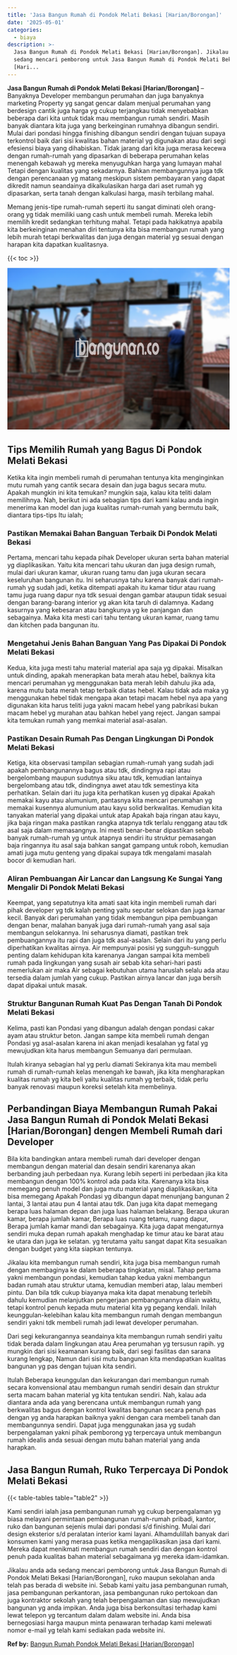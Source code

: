 ```yaml
---
title: 'Jasa Bangun Rumah di Pondok Melati Bekasi [Harian/Borongan]'
date: '2025-05-01'
categories:
  - biaya
description: >-
  Jasa Bangun Rumah di Pondok Melati Bekasi [Harian/Borongan]. Jikalau anda ada
  sedang mencari pemborong untuk Jasa Bangun Rumah di Pondok Melati Bekasi
  [Hari...
---
```


**Jasa Bangun Rumah di Pondok Melati Bekasi \[Harian/Borongan\]** – Banyaknya Developer membangun perumahan dan juga banyaknya marketing Property yg sangat gencar dalam menjual perumahan yang berdesign cantik juga harga yg cukup terjangkau tidak menyebabkan beberapa dari kita untuk tidak mau membangun rumah sendiri. Masih banyak diantara kita juga yang berkeinginan rumahnya dibangun sendiri. Mulai dari pondasi hingga finishing dibangun sendiri dengan tujuan supaya terkontrol baik dari sisi kwalitas bahan material yg digunakan atau dari segi efesiensi biaya yang dihabiskan. Tidak jarang dari kita juga merasa kecewa dengan rumah-rumah yang dipasarkan di beberapa perumahan kelas menengah kebawah yg mereka menyuguhkan harga yang lumayan mahal Tetapi dengan kualitas yang sekadarnya. Bahkan membangunnya juga tdk dengan perencanaan yg matang meskipun sistem pembayaran yang dapat dikredit namun seandainya dikalkulasikan harga dari aset rumah yg dipasarkan, serta tanah dengan kalkulasi harga, masih terbilang mahal.

Memang jenis-tipe rumah-rumah seperti itu sangat diminati oleh orang-orang yg tidak memiliki uang cash untuk membeli rumah. Mereka lebih memilih kredit sedangkan terhitung mahal. Tetapi pada hakikatnya apabila kita berkeinginan menahan diri tentunya kita bisa membangun rumah yang lebih murah tetapi berkwalitas dan juga dengan material yg sesuai dengan harapan kita dapatkan kualitasnya.

{{< toc >}}

![Jasa Bangun Rumah di Pondok Melati Bekasi [Harian/Borongan]](/images/borong-bangunan-37.png)

## Tips Memilih Rumah yang Bagus Di Pondok Melati Bekasi

Ketika kita ingin membeli rumah di perumahan tentunya kita menginginkan mutu rumah yang cantik secara desain dan juga bagus secara mutu. Apakah mungkin ini kita temukan? mungkin saja, kalau kita teliti dalam memilihnya. Nah, berikut ini ada sebagian tips dari kami kalau anda ingin menerima kan model dan juga kualitas rumah-rumah yang bermutu baik, diantara tips-tips Itu ialah;

### Pastikan Memakai Bahan Banguan Terbaik Di Pondok Melati Bekasi

Pertama, mencari tahu kepada pihak Developer ukuran serta bahan material yg diaplikasikan. Yaitu kita mencari tahu ukuran dan juga design rumah, mulai dari ukuran kamar, ukuran ruang tamu dan juga ukuran secara keseluruhan bangunan itu. Ini seharusnya tahu karena banyak dari rumah-rumah yg sudah jadi, ketika ditempati apakah itu kamar tidur atau ruang tamu juga ruang dapur nya tdk sesuai dengan gambar ataupun tidak sesuai dengan barang-barang interior yg akan kita taruh di dalamnya. Kadang kasurnya yang kebesaran atau bangkunya yg ke panjangan dan sebagainya. Maka kita mesti cari tahu tentang ukuran kamar, ruang tamu dan kitchen pada bangunan itu.

### Mengetahui Jenis Bahan Banguan Yang Pas Dipakai Di Pondok Melati Bekasi

Kedua, kita juga mesti tahu material material apa saja yg dipakai. Misalkan untuk dinding, apakah menerapkan bata merah atau hebel, baiknya kita mencari perumahan yg menggunakan bata merah lebih dahulu jika ada, karena mutu bata merah tetap terbaik diatas hebel. Kalau tidak ada maka yg menggunakan hebel tidak mengapa akan tetapi macam hebel nya apa yang digunakan kita harus teliti juga yakni macam hebel yang pabrikasi bukan macam hebel yg murahan atau bahkan hebel yang reject. Jangan sampai kita temukan rumah yang memkai material asal-asalan.

### Pastikan Desain Rumah Pas Dengan Lingkungan Di Pondok Melati Bekasi

Ketiga, kita observasi tampilan sebagian rumah-rumah yang sudah jadi apakah pembangunannya bagus atau tdk, dindingnya rapi atau bergelombang maupun sudutnya siku atau tdk, kemudian lantainya bergelombang atau tdk, dindingnya awet atau tdk semestinya kita perhatikan. Selain dari itu juga kita perhatikan kusen yg dipakai Apakah memakai kayu atau alumunium, pantasnya kita mencari perumahan yg memakai kusennya alumunium atau kayu solid berkwalitas. Kemudian kita tanyakan material yang dipakai untuk atap Apakah baja ringan atau kayu, jika baja ringan maka pastikan rangka atapnya tdk terlalu renggang atau tdk asal saja dalam memasangnya. Ini mesti benar-benar dipastikan sebab banyak rumah-rumah yg untuk atapnya sendiri itu struktur pemasangan baja ringannya itu asal saja bahkan sangat gampang untuk roboh, kemudian amati juga mutu genteng yang dipakai supaya tdk mengalami masalah bocor di kemudian hari.

### Aliran Pembuangan Air Lancar dan Langsung Ke Sungai Yang Mengalir Di Pondok Melati Bekasi

Keempat, yang sepatutnya kita amati saat kita ingin membeli rumah dari pihak developer yg tdk kalah penting yaitu seputar selokan dan juga kamar kecil. Banyak dari perumahan yang tidak membangun pipa pembuangan dengan benar, malahan banyak juga dari rumah-rumah yang asal saja membangun selokannya. Ini seharusnya diamati, pastikan trek pembuangannya itu rapi dan juga tdk asal-asalan. Selain dari itu yang perlu diperhatikan kwalitas airnya. Air mempunyai posisi yg sungguh-sungguh penting dalam kehidupan kita karenanya Jangan sampai kita membeli rumah pada lingkungan yang susah air sebab kita sehari-hari pasti memerlukan air maka Air sebagai kebutuhan utama haruslah selalu ada atau tersedia dalam jumlah yang cukup. Pastikan airnya lancar dan juga bersih dapat dipakai untuk masak.

### Struktur Bangunan Rumah Kuat Pas Dengan Tanah Di Pondok Melati Bekasi

Kelima, pasti kan Pondasi yang dibangun adalah dengan pondasi cakar ayam atau struktur beton. Jangan sampe kita membeli rumah dengan Pondasi yg asal-asalan karena ini akan menjadi kesalahan yg fatal yg mewujudkan kita harus membangun Semuanya dari permulaan.

Itulah kiranya sebagian hal yg perlu diamati Sekiranya kita mau membeli rumah di rumah-rumah kelas menengah ke bawah, jika kita mengharapkan kualitas rumah yg kita beli yaitu kualitas rumah yg terbaik, tidak perlu banyak renovasi maupun koreksi setelah kita membelinya.

## Perbandingan Biaya Membangun Rumah Pakai Jasa Bangun Rumah di Pondok Melati Bekasi \[Harian/Borongan\] dengen Membeli Rumah dari Developer

Bila kita bandingkan antara membeli rumah dari developer dengan membangun dengan material dan desain sendiri karenanya akan berbanding jauh perbedaan nya. Kurang lebih seperti ini perbedaan jika kita membangun dengan 100% kontrol ada pada kita. Karenanya kita bisa memegang penuh model dan juga mutu material yang diaplikasikan, kita bisa memegang Apakah Pondasi yg dibangun dapat menunjang bangunan 2 lantai, 3 lantai atau pun 4 lantai atau tdk. Dan juga kita dapat memegang berapa luas halaman depan dan juga luas halaman belakang. Berapa ukuran kamar, berapa jumlah kamar, Berapa luas ruang tetamu, ruang dapur, Berapa jumlah kamar mandi dan sebagainya. Kita juga dapat mengaturnya sendiri muka depan rumah apakah menghadap ke timur atau ke barat atau ke utara dan juga ke selatan. yg terutama yaitu sangat dapat Kita sesuaikan dengan budget yang kita siapkan tentunya.

Jikalau kita membangun rumah sendiri, kita juga bisa membangun rumah dengan membaginya ke dalam beberapa tingkatan, misal. Tahap pertama yakni membangun pondasi, kemudian tahap kedua yakni membangun badan rumah atau struktur utama, kemudian memberi atap, lalau memberi pintu. Dan bila tdk cukup biayanya maka kita dapat menabung terlebih dahulu kemudian melanjutkan pengerjaan pembangunannya dilain waktu, tetapi kontrol penuh kepada mutu material kita yg pegang kendali. Inilah keunggulan-kelebihan kalau kita membangun rumah dengan membangun sendiri yakni tdk membeli rumah jadi lewat developer perumahan.

Dari segi kekurangannya seandainya kita membangun rumah sendiri yaitu tidak berada dalam lingkungan atau Area perumahan yg tersusun rapih. yg mungkin dari sisi keamanan kurang baik, dari segi fasilitas dan sarana kurang lengkap, Namun dari sisi mutu bangunan kita mendapatkan kualitas bangunan yg pas dengan tujuan kita sendiri.

Itulah Beberapa keunggulan dan kekurangan dari membangun rumah secara konvensional atau membangun rumah sendiri desain dan struktur serta macam bahan material yg kita tentukan sendiri. Nah, kalau ada diantara anda ada yang berencana untuk membangun rumah yang berkwalitas bagus dengan kontrol kwalitas bangunan secara penuh pas dengan yg anda harapkan baiknya yakni dengan cara membeli tanah dan membangunnya sendiri. Dapat juga menggunakan jasa yg sudah berpengalaman yakni pihak pemborong yg terpercaya untuk membangun rumah idealis anda sesuai dengan mutu bahan material yang anda harapkan.

## Jasa Bangun Rumah, Ruko Terpercaya Di Pondok Melati Bekasi

{{< table-tables table="table2" >}}

Kami sendiri ialah jasa pembangunan rumah yg cukup berpengalaman yg biasa melayani permintaan pembangunan rumah-rumah pribadi, kantor, ruko dan bangunan sejenis mulai dari pondasi s/d finishing. Mulai dari design eksterior s/d peralatan interior kami layani. Alhamdulillah banyak dari konsumen kami yang merasa puas ketika mengaplikasikan jasa dari kami. Mereka dapat menikmati membangun rumah sendiri dan dengan kontrol penuh pada kualitas bahan material sebagaimana yg mereka idam-idamkan.

Jikalau anda ada sedang mencari pemborong untuk Jasa Bangun Rumah di Pondok Melati Bekasi \[Harian/Borongan\], ruko maupun sekolahan anda telah pas berada di website ini. Sebab kami yaitu jasa pembangunan rumah, jasa pembangunan perkantoran, jasa pembangunan ruko pertokoan dan juga kontraktor sekolah yang telah berpengalaman dan siap mewujudkan bangunan yg anda impikan. Anda juga bisa berkonsultasi terhadap kami lewat telepon yg tercantum dalam dalam website ini. Anda bisa bernegosiasi harga maupun minta penawaran terhadap kami melewati nomor e-mail yg telah kami sediakan pada website ini.

**Ref by:** [Bangun Rumah Pondok Melati Bekasi [Harian/Borongan]](https://id.wikipedia.org/wiki/Bangun)

